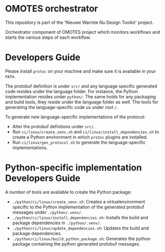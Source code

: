 # OMOTES orchestrator

This repository is part of the 'Nieuwe Warmte Nu Design Toolkit' project. 

Orchestrator component of OMOTES project which monitors workflows and starts the various steps of each workflow.


# Developers Guide
Please install `protoc` on your machine and make sure it is available in your `PATH`.

The protobuf definition is under `src/` and any language specific generated code resides under the language
folder. For instance, the Python implementation resides under `python/`. The same holds for any packaging
and build tools, they reside under the language folder as well. The tools for generating the language-specific
code us under root `/`.

To generate new language-specific implementations of the protocol:
- Alter the protobuf defintions under `src/`.
- Run `ci/linux/create_venv.sh` and `ci/linux/install_dependencies.sh` to create a Python environment in
  which `protoc` plugins are installed.
- Run `ci/linux/gen_protocol.sh` to generate the language-specific implementations.

# Python-specific implementation Developers Guide
A number of tools are available to create the Python package:
- `./python/ci/linux/create_venv.sh`: Creates a virtualenvironment specific to the Python implementation of the 
   generated protobuf messages under `./python/.venv/`.
- `./python/ci/linux/install_dependencies.sh`: Installs the build and package dependencies in `./python/.venv/`.
- `./python/ci/linux/update_dependencies.sh`: Updates the build and package dependencies.
- `./python/ci/linux/build_python_package.sh`: Generates the python package containing the python generated protobuf
  messages.
